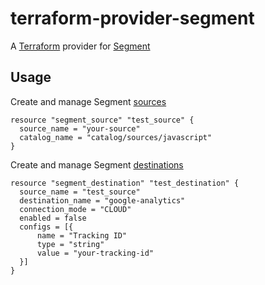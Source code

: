 # terraform-provider-segment

A [Terraform](https://www.terraform.io/) provider for [Segment](https://www.segment.com)

## Usage

Create and manage Segment [sources](https://segment.com/docs/sources/)
```
resource "segment_source" "test_source" {
  source_name = "your-source"
  catalog_name = "catalog/sources/javascript"
}
```

Create and manage Segment [destinations](https://segment.com/docs/destinations/)
```
resource "segment_destination" "test_destination" {
  source_name = "test_source"
  destination_name = "google-analytics"
  connection_mode = "CLOUD"
  enabled = false
  configs = [{
      name = "Tracking ID"
      type = "string"
      value = "your-tracking-id"
  }]
}
```